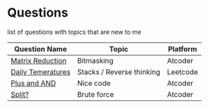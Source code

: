 # **Questions**
 list of questions with topics that are new to me

| Question Name | Topic | Platform |
| ----------- | ----------- | ----------- |
| [Matrix Reduction](https://atcoder.jp/contests/abc264/tasks/abc264_c) | Bitmasking | Atcoder |
| [Daily Temeratures](https://leetcode.com/problems/daily-temperatures/) | Stacks / Reverse thinking | Leetcode |
| [Plus and AND](https://atcoder.jp/contests/arc146/tasks/arc146_b) | Nice code | Atcoder |
| [Split?](https://atcoder.jp/contests/abc267/editorial/4758) | Brute force | Atcoder |